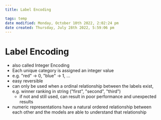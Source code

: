 ```yaml
---
title: Label Encoding

tags: temp 
date modified: Monday, October 10th 2022, 2:02:24 pm
date created: Thursday, July 28th 2022, 5:59:06 pm
---
```


# Label Encoding
- also called Integer Encoding
- Each unique category is assigned an integer value
- e.g. "red" → 0, "blue" → 1, …
- easy reversible
- can only be used when a ordinal relationship between the labels exist, e.g. winner ranking in string ("first", "second", "third")
    - if not and still used, can result in poor performance and unexpected results
- numeric representations have a natural ordered relationship between each other and the models are able to understand that relationship

